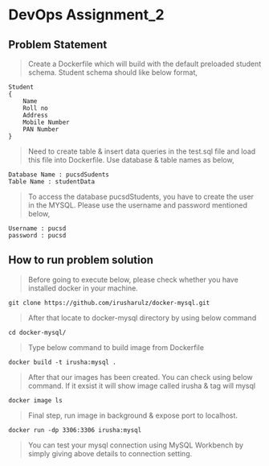 # DevOps Assignment_2

## Problem Statement
> Create a Dockerfile which will build with the default preloaded student schema. Student schema should like below format,

``` 
Student 
{
    Name
    Roll no
    Address
    Mobile Number
    PAN Number
}   
```
> Need to create table & insert data queries in the test.sql file and load this file into Dockerfile. Use database & table names as below,

```
Database Name : pucsdSudents
Table Name : studentData
```

>To access the database pucsdStudents, you have to create the user in the MYSQL. Please use the username and password mentioned below, 

```
Username : pucsd
password : pucsd
```

## How to run problem solution

> Before going to execute below, please check whether you have installed docker in your machine.

``` 
git clone https://github.com/irusharulz/docker-mysql.git 
```

> After that locate to docker-mysql directory by using below command

``` 
cd docker-mysql/ 
```

> Type below command to build image from Dockerfile

``` 
docker build -t irusha:mysql . 
```

> After that our images has been created. You can check using below command. If it exsist it will show image called irusha & tag will mysql

``` 
docker image ls 
```

> Final step, run image in background & expose port to localhost.

``` 
docker run -dp 3306:3306 irusha:mysql 
```

> You can test your mysql connection using MySQL Workbench by simply giving above details to connection setting.






